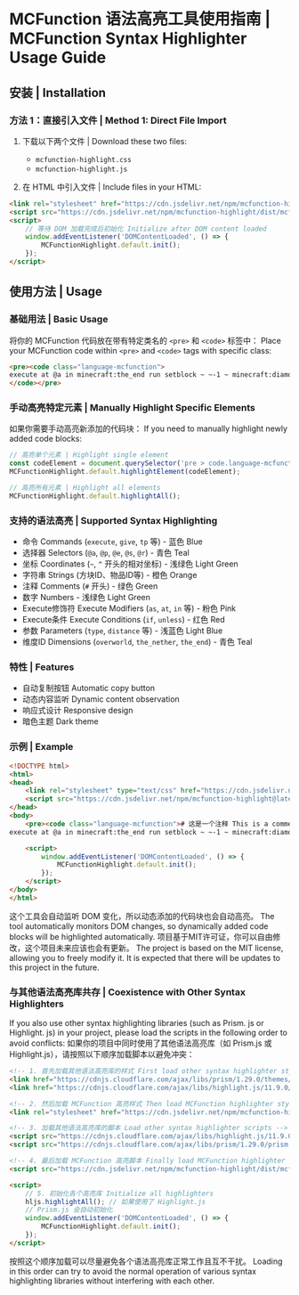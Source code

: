 # MCFunction 语法高亮工具使用指南 | MCFunction Syntax Highlighter Usage Guide

## 安装 | Installation

### 方法 1：直接引入文件 | Method 1: Direct File Import

1. 下载以下两个文件 | Download these two files:
   - `mcfunction-highlight.css`
   - `mcfunction-highlight.js`

2. 在 HTML 中引入文件 | Include files in your HTML:
```html
<link rel="stylesheet" href="https://cdn.jsdelivr.net/npm/mcfunction-highlight/dist/mcfunction-highlight.min.css">
<script src="https://cdn.jsdelivr.net/npm/mcfunction-highlight/dist/mcfunction-highlight.min.js"></script>
<script>
    // 等待 DOM 加载完成后初始化 Initialize after DOM content loaded
    window.addEventListener('DOMContentLoaded', () => {
        MCFunctionHighlight.default.init();
    });
</script>
```

## 使用方法 | Usage

### 基础用法 | Basic Usage

将你的 MCFunction 代码放在带有特定类名的 `<pre>` 和 `<code>` 标签中：
Place your MCFunction code within `<pre>` and `<code>` tags with specific class:

```html
<pre><code class="language-mcfunction">
execute at @a in minecraft:the_end run setblock ~ ~-1 ~ minecraft:diamond_block
</code></pre>
```

### 手动高亮特定元素 | Manually Highlight Specific Elements

如果你需要手动高亮新添加的代码块：
If you need to manually highlight newly added code blocks:

```javascript
// 高亮单个元素 | Highlight single element
const codeElement = document.querySelector('pre > code.language-mcfunction');
MCFunctionHighlight.default.highlightElement(codeElement);

// 高亮所有元素 | Highlight all elements
MCFunctionHighlight.default.highlightAll();
```

### 支持的语法高亮 | Supported Syntax Highlighting

- 命令 Commands (`execute`, `give`, `tp` 等) - 蓝色 Blue
- 选择器 Selectors (`@a`, `@p`, `@e`, `@s`, `@r`) - 青色 Teal
- 坐标 Coordinates (`~`, `^` 开头的相对坐标) - 浅绿色 Light Green
- 字符串 Strings (方块ID、物品ID等) - 橙色 Orange
- 注释 Comments (`#` 开头) - 绿色 Green
- 数字 Numbers - 浅绿色 Light Green
- Execute修饰符 Execute Modifiers (`as`, `at`, `in` 等) - 粉色 Pink
- Execute条件 Execute Conditions (`if`, `unless`) - 红色 Red
- 参数 Parameters (`type`, `distance` 等) - 浅蓝色 Light Blue
- 维度ID Dimensions (`overworld`, `the_nether`, `the_end`) - 青色 Teal

### 特性 | Features

- 自动复制按钮 Automatic copy button
- 动态内容监听 Dynamic content observation
- 响应式设计 Responsive design
- 暗色主题 Dark theme

### 示例 | Example

```html
<!DOCTYPE html>
<html>
<head>
    <link rel="stylesheet" type="text/css" href="https://cdn.jsdelivr.net/npm/mcfunction-highlight@latest/dist/mcfunction-highlight.min.css">
    <script src="https://cdn.jsdelivr.net/npm/mcfunction-highlight@latest/dist/mcfunction-highlight.min.js"></script>
</head>
<body>
    <pre><code class="language-mcfunction"># 这是一个注释 This is a comment
execute at @a in minecraft:the_end run setblock ~ ~-1 ~ minecraft:diamond_block</code></pre>

    <script>
        window.addEventListener('DOMContentLoaded', () => {
            MCFunctionHighlight.default.init();
        });
    </script>
</body>
</html>
```

这个工具会自动监听 DOM 变化，所以动态添加的代码块也会自动高亮。
The tool automatically monitors DOM changes, so dynamically added code blocks will be highlighted automatically.
项目基于MIT许可证，你可以自由修改，这个项目未来应该也会有更新。
The project is based on the MIT license, allowing you to freely modify it. It is expected that there will be updates to this project in the future.

### 与其他语法高亮库共存 | Coexistence with Other Syntax Highlighters

If you also use other syntax highlighting libraries (such as Prism. js or Highlight. js) in your project, please load the scripts in the following order to avoid conflicts:
如果你的项目中同时使用了其他语法高亮库（如 Prism.js 或 Highlight.js），请按照以下顺序加载脚本以避免冲突：

```html
<!-- 1. 首先加载其他语法高亮库的样式 First load other syntax highlighter styles -->
<link href="https://cdnjs.cloudflare.com/ajax/libs/prism/1.29.0/themes/prism.min.css" rel="stylesheet">
<link href="https://cdnjs.cloudflare.com/ajax/libs/highlight.js/11.9.0/styles/default.min.css" rel="stylesheet">

<!-- 2. 然后加载 MCFunction 高亮样式 Then load MCFunction highlighter styles -->
<link rel="stylesheet" href="https://cdn.jsdelivr.net/npm/mcfunction-highlight/dist/mcfunction-highlight.min.css">

<!-- 3. 加载其他语法高亮库的脚本 Load other syntax highlighter scripts -->
<script src="https://cdnjs.cloudflare.com/ajax/libs/highlight.js/11.9.0/highlight.min.js"></script>
<script src="https://cdnjs.cloudflare.com/ajax/libs/prism/1.29.0/prism.min.js"></script>

<!-- 4. 最后加载 MCFunction 高亮脚本 Finally load MCFunction highlighter script -->
<script src="https://cdn.jsdelivr.net/npm/mcfunction-highlight/dist/mcfunction-highlight.min.js"></script>

<script>
    // 5. 初始化各个高亮库 Initialize all highlighters
    hljs.highlightAll(); // 如果使用了 Highlight.js
    // Prism.js 会自动初始化
    window.addEventListener('DOMContentLoaded', () => {
        MCFunctionHighlight.default.init();
    });
</script>
```

按照这个顺序加载可以尽量避免各个语法高亮库正常工作且互不干扰。
Loading in this order can try to avoid the normal operation of various syntax highlighting libraries without interfering with each other.

